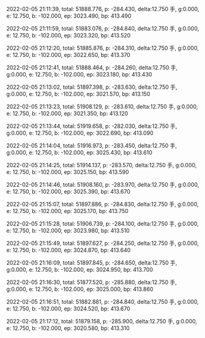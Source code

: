 2022-02-05 21:11:39, total: 51888.776, p: -284.430, delta:12.750 手, g:0.000, e: 12.750, b: -102.000, ep: 3023.490, bp: 413.490

2022-02-05 21:11:59, total: 51883.076, p: -284.840, delta:12.750 手, g:0.000, e: 12.750, b: -102.000, ep: 3023.320, bp: 413.520

2022-02-05 21:12:20, total: 51885.876, p: -284.310, delta:12.750 手, g:0.000, e: 12.750, b: -102.000, ep: 3022.650, bp: 413.370

2022-02-05 21:12:41, total: 51888.464, p: -284.260, delta:12.750 手, g:0.000, e: 12.750, b: -102.000, ep: 3023.180, bp: 413.430

2022-02-05 21:13:02, total: 51897.398, p: -283.630, delta:12.750 手, g:0.000, e: 12.750, b: -102.000, ep: 3021.570, bp: 413.150

2022-02-05 21:13:23, total: 51908.129, p: -283.610, delta:12.750 手, g:0.000, e: 12.750, b: -102.000, ep: 3021.350, bp: 413.120

2022-02-05 21:13:44, total: 51919.658, p: -282.030, delta:12.750 手, g:0.000, e: 12.750, b: -102.000, ep: 3022.690, bp: 413.090

2022-02-05 21:14:04, total: 51916.973, p: -283.450, delta:12.750 手, g:0.000, e: 12.750, b: -102.000, ep: 3025.430, bp: 413.610

2022-02-05 21:14:25, total: 51914.137, p: -283.570, delta:12.750 手, g:0.000, e: 12.750, b: -102.000, ep: 3025.150, bp: 413.590

2022-02-05 21:14:46, total: 51908.160, p: -283.970, delta:12.750 手, g:0.000, e: 12.750, b: -102.000, ep: 3025.390, bp: 413.670

2022-02-05 21:15:07, total: 51897.886, p: -284.830, delta:12.750 手, g:0.000, e: 12.750, b: -102.000, ep: 3025.170, bp: 413.750

2022-02-05 21:15:28, total: 51906.739, p: -284.100, delta:12.750 手, g:0.000, e: 12.750, b: -102.000, ep: 3023.980, bp: 413.510

2022-02-05 21:15:49, total: 51897.627, p: -284.250, delta:12.750 手, g:0.000, e: 12.750, b: -102.000, ep: 3024.870, bp: 413.640

2022-02-05 21:16:09, total: 51897.845, p: -284.650, delta:12.750 手, g:0.000, e: 12.750, b: -102.000, ep: 3024.950, bp: 413.700

2022-02-05 21:16:30, total: 51877.520, p: -285.880, delta:12.750 手, g:0.000, e: 12.750, b: -102.000, ep: 3025.000, bp: 413.860

2022-02-05 21:16:51, total: 51882.881, p: -284.840, delta:12.750 手, g:0.000, e: 12.750, b: -102.000, ep: 3024.520, bp: 413.670

2022-02-05 21:17:12, total: 51879.158, p: -285.900, delta:12.750 手, g:0.000, e: 12.750, b: -102.000, ep: 3020.580, bp: 413.310
